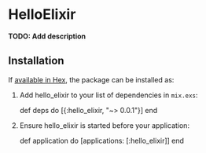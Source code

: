 # HelloElixir

**TODO: Add description**

## Installation

If [available in Hex](https://hex.pm/docs/publish), the package can be installed as:

  1. Add hello_elixir to your list of dependencies in `mix.exs`:

        def deps do
          [{:hello_elixir, "~> 0.0.1"}]
        end

  2. Ensure hello_elixir is started before your application:

        def application do
          [applications: [:hello_elixir]]
        end
